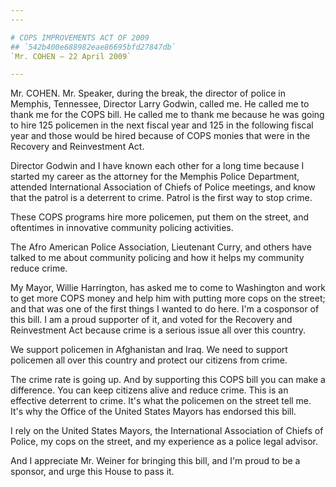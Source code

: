 ```yaml
---
---

# COPS IMPROVEMENTS ACT OF 2009
## `542b400e688982eae86695bfd27847db`
`Mr. COHEN — 22 April 2009`

---
```



Mr. COHEN. Mr. Speaker, during the break, the director of police in 
Memphis, Tennessee, Director Larry Godwin, called me. He called me to 
thank me for the COPS bill. He called me to thank me because he was 
going to hire 125 policemen in the next fiscal year and 125 in the 
following fiscal year and those would be hired because of COPS monies 
that were in the Recovery and Reinvestment Act.

Director Godwin and I have known each other for a long time because I 
started my career as the attorney for the Memphis Police Department, 
attended International Association of Chiefs of Police meetings, and 
know that the patrol is a deterrent to crime. Patrol is the first way 
to stop crime.

These COPS programs hire more policemen, put them on the street, and 
oftentimes in innovative community policing activities.

The Afro American Police Association, Lieutenant Curry, and others 
have talked to me about community policing and how it helps my 
community reduce crime.

My Mayor, Willie Harrington, has asked me to come to Washington and 
work to get more COPS money and help him with putting more cops on the 
street; and that was one of the first things I wanted to do here. I'm a 
cosponsor of this bill. I am a proud supporter of it, and voted for the 
Recovery and Reinvestment Act because crime is a serious issue all over 
this country.

We support policemen in Afghanistan and Iraq. We need to support 
policemen all over this country and protect our citizens from crime.

The crime rate is going up. And by supporting this COPS bill you can 
make a difference. You can keep citizens alive and reduce crime. This 
is an effective deterrent to crime. It's what the policemen on the 
street tell me. It's why the Office of the United States Mayors has 
endorsed this bill.

I rely on the United States Mayors, the International Association of 
Chiefs of Police, my cops on the street, and my experience as a police 
legal advisor.

And I appreciate Mr. Weiner for bringing this bill, and I'm proud to 
be a sponsor, and urge this House to pass it.